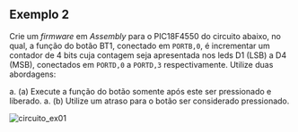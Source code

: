 ## Exemplo 2

Crie um *firmware* em *Assembly* para o PIC18F4550 do circuito abaixo, no qual, a função do botão BT1, conectado em 
`PORTB,0`, é incrementar um contador de 4 bits cuja contagem seja apresentada nos leds D1 (LSB) a D4 (MSB), conectados 
em `PORTD,0` a `PORTD,3` respectivamente. Utilize duas abordagens:

a. (a) Execute a função do botão somente após este ser pressionado e liberado.
a. (b) Utilize um atraso para o botão ser considerado pressionado.

![circuito_ex01](https://github.com/user-attachments/assets/f78fa427-a56b-499d-954a-6a2faae66478)

